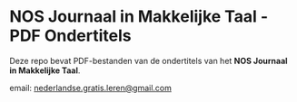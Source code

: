 # NOS Journaal in Makkelijke Taal - PDF Ondertitels

Deze repo bevat PDF-bestanden van de ondertitels van het **NOS Journaal in Makkelijke Taal**.

email: nederlandse.gratis.leren@gmail.com
